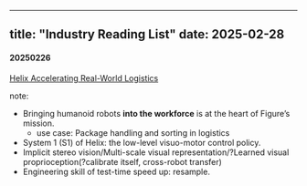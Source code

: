 
---
title: "Industry Reading List"
date: 2025-02-28
---


#### 20250226
[Helix Accelerating Real-World Logistics](https://www.figure.ai/news/helix-logistics) 

note:
  - Bringing humanoid robots **into the workforce** is at the heart of Figure’s mission.
    - use case: Package handling and sorting in logistics
  - System 1 (S1) of Helix: the low-level visuo-motor control policy.
  - Implicit stereo vision/Multi-scale visual representation/?Learned visual proprioception(?calibrate itself, cross-robot transfer)
  - Engineering skill of test-time speed up: resample.
